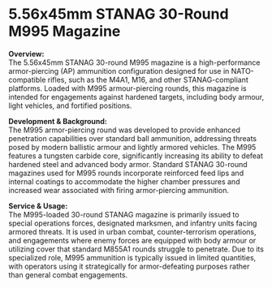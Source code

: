 # 5.56x45mm STANAG 30-Round M995 Magazine

**Overview:**\
The 5.56x45mm STANAG 30-round M995 magazine is a high-performance armor-piercing (AP) ammunition configuration designed for use in NATO-compatible rifles, such as the M4A1, M16, and other STANAG-compliant platforms. Loaded with M995 armour-piercing rounds, this magazine is intended for engagements against hardened targets, including body armour, light vehicles, and fortified positions.

**Development & Background:**\
The M995 armor-piercing round was developed to provide enhanced penetration capabilities over standard ball ammunition, addressing threats posed by modern ballistic armour and lightly armored vehicles. The M995 features a tungsten carbide core, significantly increasing its ability to defeat hardened steel and advanced body armor. Standard STANAG 30-round magazines used for M995 rounds incorporate reinforced feed lips and internal coatings to accommodate the higher chamber pressures and increased wear associated with firing armor-piercing ammunition.

**Service & Usage:**\
The M995-loaded 30-round STANAG magazine is primarily issued to special operations forces, designated marksmen, and infantry units facing armored threats. It is used in urban combat, counter-terrorism operations, and engagements where enemy forces are equipped with body armour or utilizing cover that standard M855A1 rounds struggle to penetrate. Due to its specialized role, M995 ammunition is typically issued in limited quantities, with operators using it strategically for armor-defeating purposes rather than general combat engagements.
